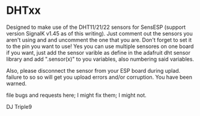 # DHTxx
Designed to make use of the DHT11/21/22 sensors for SensESP (support version SignalK v1.45 as of this writing).  Just comment out the sensors you aren't using and and uncomment the one that you are.  Don't forget to set it to the pin you want to use!  Yes you can use multiple sensores on one board if you want, just add the sensor varible as define in the adafruit dht sensor library and add ".sensor(x)" to you variables, also numbering said variables.

Also, please disconnect the sensor from your ESP board during uplad.  failure to so so will get you upload errors and/or corruption.  You have been warned.

file bugs and requests here; I might fix them; I might not.

DJ Triple9
